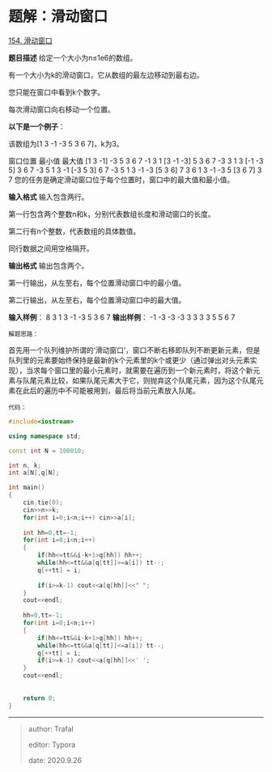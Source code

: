 # 题解：滑动窗口



[154. 滑动窗口](https://www.acwing.com/problem/content/description/156/)

**题目描述**
给定一个大小为n≤1e6的数组。

有一个大小为k的滑动窗口，它从数组的最左边移动到最右边。

您只能在窗口中看到k个数字。

每次滑动窗口向右移动一个位置。



**以下是一个例子**：

该数组为[1 3 -1 -3 5 3 6 7]，k为3。

窗口位置 最小值 最大值
[1 3 -1] -3 5 3 6 7 -1 3
1 [3 -1 -3] 5 3 6 7 -3 3
1 3 [-1 -3 5] 3 6 7 -3 5
1 3 -1 [-3 5 3] 6 7 -3 5
1 3 -1 -3 [5 3 6] 7 3 6
1 3 -1 -3 5 [3 6 7] 3 7
您的任务是确定滑动窗口位于每个位置时，窗口中的最大值和最小值。



**输入格式**
输入包含两行。

第一行包含两个整数n和k，分别代表数组长度和滑动窗口的长度。

第二行有n个整数，代表数组的具体数值。

同行数据之间用空格隔开。

**输出格式**
输出包含两个。

第一行输出，从左至右，每个位置滑动窗口中的最小值。

第二行输出，从左至右，每个位置滑动窗口中的最大值。

**输入样例**：
8 3
1 3 -1 -3 5 3 6 7
**输出样例**：
-1 -3 -3 -3 3 3
3 3 5 5 6 7



`解题思路：`

​		首先用一个队列维护所谓的‘滑动窗口’，窗口不断右移即队列不断更新元素，但是队列里的元素要始终保持是最新的k个元素里的k个或更少（通过弹出对头元素实现），当求每个窗口里的最小元素时，就需要在遍历到一个新元素时，将这个新元素与队尾元素比较，如果队尾元素大于它，则抛弃这个队尾元素，因为这个队尾元素在此后的遍历中不可能被用到，最后将当前元素放入队尾。



`代码：`

```cpp
#include<iostream>

using namespace std;

const int N = 100010;

int n, k;
int a[N],q[N];

int main()
{
    cin.tie(0);
    cin>>n>>k;
    for(int i=0;i<n;i++) cin>>a[i];
    
    int hh=0,tt=-1;
    for(int i=0;i<n;i++)
    {
        if(hh<=tt&&i-k+1>q[hh]) hh++;
        while(hh<=tt&&a[q[tt]]>=a[i]) tt--;
        q[++tt] = i;
        
        if(i>=k-1) cout<<a[q[hh]]<<" ";
    }
    cout<<endl;
    
    hh=0,tt=-1;
    for(int i=0;i<n;i++)
    {
        if(hh<=tt&&i-k+1>q[hh]) hh++;
        while(hh<=tt&&a[q[tt]]<=a[i]) tt--;
        q[++tt] = i;
        if(i>=k-1) cout<<a[q[hh]]<<' ';
    }
    cout<<endl;
    
    
    return 0;
}
```



------

> author: Trafal
>
> editor: Typora
>
> date: 2020.9.26